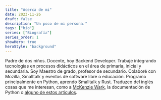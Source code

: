 ```yaml
---
title: "Acerca de mi"
date: 2023-11-26
draft: false
description: "Un poco de mi persona."
tags: ["bio"]
series: ["Biografía"]
series_order: 1
showHero: true 
heroStyle: "background"
---
```


Padre de dos niños. Docente, hoy Backend Developer. Trabaje integrando tecnologías en procesos didácticos en el área de primaria, inicial y secundaria. Soy Maestro de grado, profesor de secundario. Colaboré con Mozilla, Smalltalk y eventos de software libre o educación.
Programo principalmente en Python, aprendo Smalltalk y Rust. Traduzco del inglés cosas que me interesan, como a [McKenzie Wark](https://www.newschool.edu/lang/faculty/mckenzie-wark/), la documentación de Python o [alguno de estos artículos](https://alvarmaciel.gitlab.io/cyberiada/categories/traducciones/).
